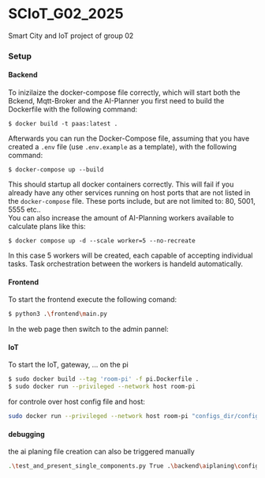 # SCIoT_G02_2025
Smart City and IoT project of group 02

### Setup

#### Backend

To inizilaize the docker-compose file correctly, which will start both the Bckend, Mqtt-Broker and the AI-Planner you first need to build the Dockerfile with the following command:
```
$ docker build -t paas:latest .
``` 
Afterwards you can run the Docker-Compose file, assuming that you have created a `.env` file (use `.env.example` as a template), with the following command:
```
$ docker-compose up --build
``` 
This should startup all docker containers correctly.
This will fail if you already have any other services running on host ports that are not listed in the `docker-compose` file. These ports include, but are not limited to: 80, 5001, 5555 etc..
<br/>
You can also increase the amount of AI-Planning workers available to calculate plans like this:
```
$ docker compose up -d --scale worker=5 --no-recreate
```
In this case 5 workers will be created, each capable of accepting individual tasks. Task orchestration between the workers is handeld automatically.

#### Frontend

To start the frontend execute the following comand:
```bash
$ python3 .\frontend\main.py
```
In the web page then switch to the admin pannel:

#### IoT

To start the IoT, gateway, ... on the pi 
```bash
$ sudo docker build --tag 'room-pi' -f pi.Dockerfile .
$ sudo docker run --privileged --network host room-pi
```

for controle over host config file and host:
```bash
sudo docker run --privileged --network host room-pi "configs_dir/config.ini" "host" "password"
```

#### debugging

the ai planing file creation can also be triggered manually
```bash
.\test_and_present_single_components.py True .\backend\aiplaning\config\ai_planer_test_example.ini False
```
